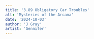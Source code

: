 ```yaml
---
title: '3.89 Obligatory Car Troubles'
alt: 'Mysteries of the Arcana'
date: '2024-10-03'
author: 'J Gray'
artist: 'Gennifer'
---
```

